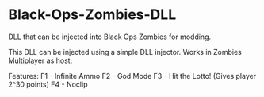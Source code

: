 # Black-Ops-Zombies-DLL
DLL that can be injected into Black Ops Zombies for modding.

This DLL can be injected using a simple DLL injector. Works in Zombies Multiplayer as host.

Features:
F1 - Infinite Ammo
F2 - God Mode
F3 - Hit the Lotto! (Gives player 2^30 points)
F4 - Noclip
